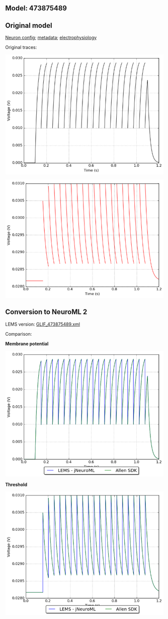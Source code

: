 
## Model: 473875489

## Original model

[Neuron config](neuron_config.json); [metadata](model_metadata.json); [electrophysiology](ephys_sweeps.json)

Original traces:

![Original](MembranePotential_120pA.png)

![Threshold](Threshold_120pA.png)

## Conversion to NeuroML 2

LEMS version: [GLIF_473875489.xml](GLIF_473875489.xml)

Comparison:

**Membrane potential**

![Comparison](Comparison_120pA.png)

**Threshold**

![Comparison](Comparison_Threshold_120pA.png)